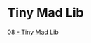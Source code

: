 # Tiny Mad Lib

[08 - Tiny Mad Lib](https://colab.research.google.com/drive/1NwBOimNgCk5g-c2aXrMd0lP1sgaUq2EI?usp=sharing)